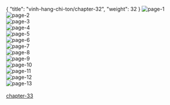 { "title": "vinh-hang-chi-ton/chapter-32", "weight": 32 }
<img src="vinh-hang-chi-ton_0032_01-00a49637e4d31c3f3445e7a62d68bef8.webp" alt="page-1" origin="https://1.bp.blogspot.com/-wCb0_A03Sng/WYwelMHCYSI/AAAAAAAAfNs/-Nq-rjD0lWo_UR4Y6lcXzWAXt5aR2wp9wCLcBGAs/s0/1.jpg"><br/>
<img src="vinh-hang-chi-ton_0032_02-d46a5db91d5e3008ad75da2b3d98cd5d.webp" alt="page-2" origin="https://1.bp.blogspot.com/-buLK7qt2Osw/WYwemP6QL-I/AAAAAAAAfN8/OlUoO3gScYMfJDWOskR5bUPFVl-J6ONeQCLcBGAs/s0/2.jpg"><br/>
<img src="vinh-hang-chi-ton_0032_03-29cf927bbeae0f47f55f64507b55864e.webp" alt="page-3" origin="https://1.bp.blogspot.com/-eDLZ1Gy8Gfk/WYwemr099EI/AAAAAAAAfOE/nv_PE7wkzqspL9o6dOOWCHXUWz_YvyCYwCLcBGAs/s0/3.jpg"><br/>
<img src="vinh-hang-chi-ton_0032_04-40e2f70b1df5c69f5185709d39804705.webp" alt="page-4" origin="https://1.bp.blogspot.com/-OCZ3lRs9Ae8/WYwenDXKo_I/AAAAAAAAfOI/Tod9dEWOnDEpm47WgxsyyCj5sKk6Fzr_QCLcBGAs/s0/4.jpg"><br/>
<img src="vinh-hang-chi-ton_0032_05-8c6ee0b04ee1e7f8e2424eec41eb272c.webp" alt="page-5" origin="https://1.bp.blogspot.com/-9BHwayMLdD0/WYwenFsBykI/AAAAAAAAfOM/rdIzsfQOqiAvwY1A66uxFIkHRk6vMq0WwCLcBGAs/s0/5.jpg"><br/>
<img src="vinh-hang-chi-ton_0032_06-864af7239df36fd61b8580ecb96e9c22.webp" alt="page-6" origin="https://1.bp.blogspot.com/-yz5LCh4jFF8/WYwenn00YSI/AAAAAAAAfOQ/6JzYCBBi0C8PVg0TD7lULEhkJG7CXXIIgCLcBGAs/s0/6.jpg"><br/>
<img src="vinh-hang-chi-ton_0032_07-4c797bd3600d971daca40f8bbdd3222c.webp" alt="page-7" origin="https://1.bp.blogspot.com/-BllBGCYYmkc/WYwenqACPsI/AAAAAAAAfOU/EMG10FA96cQCkj1jJ0hOTW8lZH4iUeT0ACLcBGAs/s0/7.jpg"><br/>
<img src="vinh-hang-chi-ton_0032_08-3600a2262a11ab668c0c30ab3c1c3c9a.webp" alt="page-8" origin="https://1.bp.blogspot.com/-3K89So9l2qY/WYwen3-Tn-I/AAAAAAAAfOY/mT6rWww3AgQsqFBozLVhPiiJcFklHeHOgCLcBGAs/s0/8.jpg"><br/>
<img src="vinh-hang-chi-ton_0032_09-7893ea8747fe5aa3ee229a5c8365c7d3.webp" alt="page-9" origin="https://1.bp.blogspot.com/-l3v4wrOsjXE/WYweok1pY6I/AAAAAAAAfOc/0KoADT_KMQoQRwYR_r8w1WCYHuZkgRlfACLcBGAs/s0/9.jpg"><br/>
<img src="vinh-hang-chi-ton_0032_10-cb39ec7bd889f742813de7387291a374.webp" alt="page-10" origin="https://1.bp.blogspot.com/-gFb5rx3HEWM/WYwelekex9I/AAAAAAAAfN0/i2t4fvVw7QAojf4NTXDvzglBNFE_xkmFQCLcBGAs/s0/10.jpg"><br/>
<img src="vinh-hang-chi-ton_0032_11-7ef7294193b243a72c8ffb25ca21ea81.webp" alt="page-11" origin="https://1.bp.blogspot.com/-bJMdCflsuL8/WYwelTdVh1I/AAAAAAAAfNw/JUlQHzEre0AcRGrljNilvdnzMVBRtPBrwCLcBGAs/s0/11.jpg"><br/>
<img src="vinh-hang-chi-ton_0032_12-8d912592d6aefc9c5c0826ef0df11f6b.webp" alt="page-12" origin="https://1.bp.blogspot.com/-YKAlL2wkc6k/WYwel26hucI/AAAAAAAAfN4/ATissrtiussmxfNW9v4KaVBIQS8QmnrjQCLcBGAs/s0/12.jpg"><br/>
<img src="vinh-hang-chi-ton_0032_13-a92adcc79ea9bad803be21b49512619f.webp" alt="page-13" origin="https://1.bp.blogspot.com/-NKwBQqh0WOY/WYwemJ66M2I/AAAAAAAAfOA/3LUSX7XmFIUkKeUnqTAVKeYdku5kWYKNACLcBGAs/s0/13.jpg"><br/>
<br/><a class="nextchap" href="/vinh-hang-chi-ton/chapter-33">chapter-33</a>
